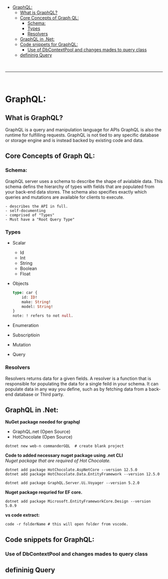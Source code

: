 - [GraphQL:](#graphql)
  - [What is GraphQL?](#what-is-graphql)
  - [Core Concepts of Graph QL:](#core-concepts-of-graph-ql)
    - [Schema:](#schema)
    - [Types](#types)
    - [Resolvers](#resolvers)
  - [GraphQL in .Net:](#graphql-in-net)
  - [Code snippets for GraphQL:](#code-snippets-for-graphql)
    - [Use of DbContextPool and changes mades to query class](#use-of-dbcontextpool-and-changes-mades-to-query-class)
  - [defininig Query](#defininig-query)


<br>
<hr>
<br>


# GraphQL: 

## What is GraphQL?
GraphQL is a query and manipulation language for APIs
GraphQL is also the runtime for fulfilling requests.
GraphQL is not tied to any specific database or storage engine and is instead backed by  existing code and data.


## Core Concepts of Graph QL: 

### Schema: 
  <P> GraphQL server uses a schema to describe the shape of avialable data. This schema defins the hierarchy of types with fields that are populated from your back-end data stores. The schema also specifies exactly which queries and mutations are available for clients to execute. </p>
   
    - describes the API in full.
    - self-documenting 
    - comprised of "Types"
    - Must have a "Root Query Type"

### Types
- Scalar
  * Id
  * Int
  * String
  * Boolean
  * Float
- Objects
    ```graphql
    type: car {
        id: ID!
        make: String!
        model: String!
    }
    note: ! refers to not null.
    ```
  
- Enumeration
-  Subscriptioin
-  Mutation
-  Query

### Resolvers
Resolvers returns data for a given fields.
A resolver is a function that is responsible for populating the data for a single feild in your schema. It can populate data in any way you define, such as by fetching data from a back-end database or Third party.


## GraphQL in .Net: 

**NuGet package needed for graphql**
  - GraphQL.net (Open Source)
  - HotChocolate (Open Source)

  ```console
  dotnet new web-n commanderGQL  # create blank project
  ```
  **Code to added necessary nuget package using .net CLI** <br>
  *Nuget package that are required of Hot Chocolate.*
  ```console  
  dotnet add package HotChocolate.AspNetCore --version 12.5.0
  dotnet add package HotChocolate.Data.EntityFramework --version 12.5.0

  dotnet add package GraphQL.Server.Ui.Voyager --version 5.2.0
  ```

  **Nuget package requried for EF core.**
  ```console
  dotnet add package Microsoft.EntityFrameworkCore.Design --version 5.0.9
  ```

  **vs code extract:**

  ```console
  code -r folderName # this will open folder from vscode.
  ```


## Code snippets for GraphQL: 


### Use of DbContextPool and changes mades to query class


## defininig Query












